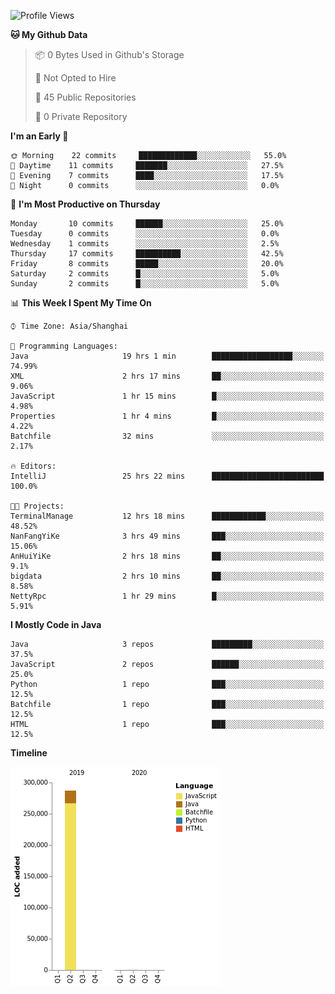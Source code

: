 <!--START_SECTION:waka-->
![Profile Views](http://img.shields.io/badge/Profile%20Views-0-blue)

**🐱 My Github Data** 

> 📦 0 Bytes Used in Github's Storage 
 > 
> 🚫 Not Opted to Hire
 > 
> 📜 45 Public Repositories
 > 
> 🔑 0 Private Repository 
 > 
**I'm an Early 🐤** 

```text
🌞 Morning    22 commits     █████████████░░░░░░░░░░░░   55.0% 
🌆 Daytime    11 commits     ███████░░░░░░░░░░░░░░░░░░   27.5% 
🌃 Evening    7 commits      ████░░░░░░░░░░░░░░░░░░░░░   17.5% 
🌙 Night      0 commits      ░░░░░░░░░░░░░░░░░░░░░░░░░   0.0%

```
📅 **I'm Most Productive on Thursday** 

```text
Monday       10 commits     ██████░░░░░░░░░░░░░░░░░░░   25.0% 
Tuesday      0 commits      ░░░░░░░░░░░░░░░░░░░░░░░░░   0.0% 
Wednesday    1 commits      ░░░░░░░░░░░░░░░░░░░░░░░░░   2.5% 
Thursday     17 commits     ██████████░░░░░░░░░░░░░░░   42.5% 
Friday       8 commits      █████░░░░░░░░░░░░░░░░░░░░   20.0% 
Saturday     2 commits      █░░░░░░░░░░░░░░░░░░░░░░░░   5.0% 
Sunday       2 commits      █░░░░░░░░░░░░░░░░░░░░░░░░   5.0%

```


📊 **This Week I Spent My Time On** 

```text
⌚︎ Time Zone: Asia/Shanghai

💬 Programming Languages: 
Java                     19 hrs 1 min        ██████████████████░░░░░░░   74.99% 
XML                      2 hrs 17 mins       ██░░░░░░░░░░░░░░░░░░░░░░░   9.06% 
JavaScript               1 hr 15 mins        █░░░░░░░░░░░░░░░░░░░░░░░░   4.98% 
Properties               1 hr 4 mins         █░░░░░░░░░░░░░░░░░░░░░░░░   4.22% 
Batchfile                32 mins             ░░░░░░░░░░░░░░░░░░░░░░░░░   2.17%

🔥 Editors: 
IntelliJ                 25 hrs 22 mins      █████████████████████████   100.0%

🐱‍💻 Projects: 
TerminalManage           12 hrs 18 mins      ████████████░░░░░░░░░░░░░   48.52% 
NanFangYiKe              3 hrs 49 mins       ███░░░░░░░░░░░░░░░░░░░░░░   15.06% 
AnHuiYiKe                2 hrs 18 mins       ██░░░░░░░░░░░░░░░░░░░░░░░   9.1% 
bigdata                  2 hrs 10 mins       ██░░░░░░░░░░░░░░░░░░░░░░░   8.58% 
NettyRpc                 1 hr 29 mins        █░░░░░░░░░░░░░░░░░░░░░░░░   5.91%

```

**I Mostly Code in Java** 

```text
Java                     3 repos             █████████░░░░░░░░░░░░░░░░   37.5% 
JavaScript               2 repos             ██████░░░░░░░░░░░░░░░░░░░   25.0% 
Python                   1 repo              ███░░░░░░░░░░░░░░░░░░░░░░   12.5% 
Batchfile                1 repo              ███░░░░░░░░░░░░░░░░░░░░░░   12.5% 
HTML                     1 repo              ███░░░░░░░░░░░░░░░░░░░░░░   12.5%

```


**Timeline**

![Chart not found](https://raw.githubusercontent.com/2720851545/2720851545/master/charts/bar_graph.png) 


<!--END_SECTION:waka-->
